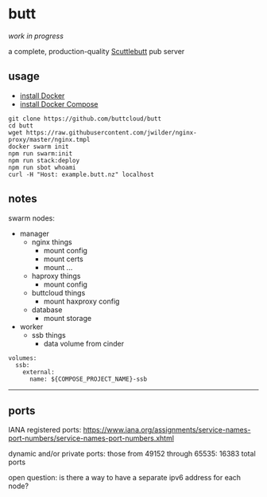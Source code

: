 # butt

_work in progress_

a complete, production-quality [Scuttlebutt](https://scuttlebutt.nz) pub server

## usage

- [install Docker](https://docs.docker.com/engine/installation/)
- [install Docker Compose](https://docs.docker.com/compose/install/#install-compose)

```
git clone https://github.com/buttcloud/butt
cd butt
wget https://raw.githubusercontent.com/jwilder/nginx-proxy/master/nginx.tmpl
docker swarm init
npm run swarm:init
npm run stack:deploy
npm run sbot whoami
curl -H "Host: example.butt.nz" localhost
```

## notes

swarm nodes:

- manager
  - nginx things
    - mount config
    - mount certs
    - mount ...
  - haproxy things
    - mount config
  - buttcloud things
    - mount haxproxy config
  - database
    - mount storage
- worker
  - ssb things
    - data volume from cinder


```
volumes:
  ssb:
    external:
      name: ${COMPOSE_PROJECT_NAME}-ssb
```

---

## ports

IANA registered ports: https://www.iana.org/assignments/service-names-port-numbers/service-names-port-numbers.xhtml

dynamic and/or private ports: those from 49152 through 65535: 16383 total ports

open question: is there a way to have a separate ipv6 address for each node?

